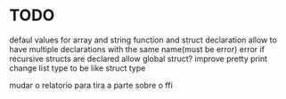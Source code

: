 # TODO
defaul values for array and string
function and struct declaration allow to have multiple declarations with the same name(must be error)
error if recursive structs are declared
allow global struct?
improve pretty print
change list type to be like struct type

mudar o relatorio para tira a parte sobre o ffi

